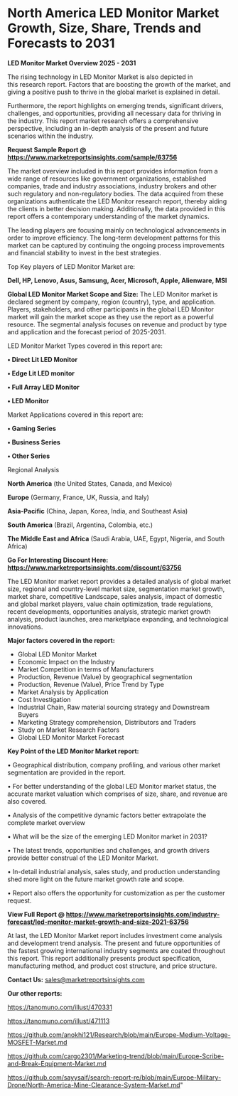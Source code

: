 # North America LED Monitor Market Growth, Size, Share, Trends and Forecasts to 2031

<Strong> LED Monitor Market Overview 2025 - 2031</strong>

The rising technology in LED Monitor Market is also depicted in this research report. Factors that are boosting the growth of the market, and giving a positive push to thrive in the global market is explained in detail.

Furthermore, the report highlights on emerging trends, significant drivers, challenges, and opportunities, providing all necessary data for thriving in the industry. This report market research offers a comprehensive perspective, including an in-depth analysis of the present and future scenarios within the industry.

<strong>Request Sample Report @ <a href=https://www.marketreportsinsights.com/sample/63756>https://www.marketreportsinsights.com/sample/63756</a></strong>

The market overview included in this report provides information from a wide range of resources like government organizations, established companies, trade and industry associations, industry brokers and other such regulatory and non-regulatory bodies. The data acquired from these organizations authenticate the LED Monitor research report, thereby aiding the clients in better decision making. Additionally, the data provided in this report offers a contemporary understanding of the market dynamics.

The leading players are focusing mainly on technological advancements in order to improve efficiency. The long-term development patterns for this market can be captured by continuing the ongoing process improvements and financial stability to invest in the best strategies.

Top Key players of LED Monitor Market are:

<strong>Dell, HP, Lenovo, Asus, Samsung, Acer, Microsoft, Apple, Alienware, MSI</strong>

<strong><b>Global LED Monitor Market Scope and Size:</b></strong>
The LED Monitor market is declared segment by company, region (country), type, and application. Players, stakeholders, and other participants in the global LED Monitor market will gain the market scope as they use the report as a powerful resource. The segmental analysis focuses on revenue and product by type and application and the forecast period of 2025-2031.

LED Monitor Market Types covered in this report are:

<strong>• Direct Lit LED Monitor

• Edge Lit LED monitor

• Full Array LED Monitor

• LED Monitor</strong>

Market Applications covered in this report are:

<strong>• Gaming Series

• Business Series

• Other Series</strong> 

Regional Analysis

<strong>North America</strong> (the United States, Canada, and Mexico)

<strong>Europe</strong> (Germany, France, UK, Russia, and Italy)

<strong>Asia-Pacific</strong> (China, Japan, Korea, India, and Southeast Asia)

<strong>South America</strong> (Brazil, Argentina, Colombia, etc.)

<strong>The Middle East and Africa</strong> (Saudi Arabia, UAE, Egypt, Nigeria, and South Africa)

<strong>Go For Interesting Discount Here: <a href=https://www.marketreportsinsights.com/discount/63756>https://www.marketreportsinsights.com/discount/63756</a></strong>

The LED Monitor market report provides a detailed analysis of global market size, regional and country-level market size, segmentation market growth, market share, competitive Landscape, sales analysis, impact of domestic and global market players, value chain optimization, trade regulations, recent developments, opportunities analysis, strategic market growth analysis, product launches, area marketplace expanding, and technological innovations.

<strong><b>Major factors covered in the report:</b></strong>
<ul>
  <li>Global LED Monitor Market </li>
  <li>Economic Impact on the Industry</li>
  <li>Market Competition in terms of Manufacturers</li>
  <li>Production, Revenue (Value) by geographical segmentation</li>
  <li>Production, Revenue (Value), Price Trend by Type</li>
  <li>Market Analysis by Application</li>
  <li>Cost Investigation</li>
  <li>Industrial Chain, Raw material sourcing strategy and Downstream Buyers</li>
  <li>Marketing Strategy comprehension, Distributors and Traders</li>
  <li>Study on Market Research Factors</li>
  <li>Global LED Monitor Market Forecast</li>
</ul>

<strong><b>Key Point of the LED Monitor Market report:</b></strong>

• Geographical distribution, company profiling, and various other market segmentation are provided in the report.

• For better understanding of the global LED Monitor market status, the accurate market valuation which comprises of size, share, and revenue are also covered.

• Analysis of the competitive dynamic factors better extrapolate the complete market overview

• What will be the size of the emerging LED Monitor market in 2031?

• The latest trends, opportunities and challenges, and growth drivers provide better construal of the LED Monitor Market.

• In-detail industrial analysis, sales study, and production understanding shed more light on the future market growth rate and scope.

• Report also offers the opportunity for customization as per the customer request.

<strong><b>View Full Report @ <a href=https://www.marketreportsinsights.com/industry-forecast/led-monitor-market-growth-and-size-2021-63756>https://www.marketreportsinsights.com/industry-forecast/led-monitor-market-growth-and-size-2021-63756</a></b></strong>


At last, the LED Monitor Market report includes investment come analysis and development trend analysis. The present and future opportunities of the fastest growing international industry segments are coated throughout this report. This report additionally presents product specification, manufacturing method, and product cost structure, and price structure.

<strong>Contact Us:</strong>
sales@marketreportsinsights.com

<strong>Our other reports:</strong>

<a href=https://tanomuno.com/illust/470331>https://tanomuno.com/illust/470331</a>

<a href=https://tanomuno.com/illust/471113>https://tanomuno.com/illust/471113</a>

<a href=https://github.com/anokhi121/Research/blob/main/Europe-Medium-Voltage-MOSFET-Market.md>https://github.com/anokhi121/Research/blob/main/Europe-Medium-Voltage-MOSFET-Market.md</a>

<a href=https://github.com/cargo2301/Marketing-trend/blob/main/Europe-Scribe-and-Break-Equipment-Market.md>https://github.com/cargo2301/Marketing-trend/blob/main/Europe-Scribe-and-Break-Equipment-Market.md</a>

<a href=https://github.com/sayysaif/search-report-re/blob/main/Europe-Military-Drone/North-America-Mine-Clearance-System-Market.md>https://github.com/sayysaif/search-report-re/blob/main/Europe-Military-Drone/North-America-Mine-Clearance-System-Market.md</a>"
